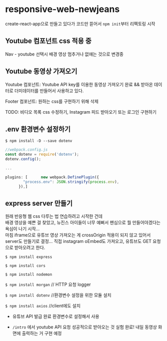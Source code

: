 # responsive-web-newjeans

create-react-app으로 만들고 있다가 코드만 뜯어서 `npm init`부터 리팩토링 시작    

## Youtube 컴포넌트 css 적용 중

Nav - youtube 선택시 배경 영상 멈추거나 없애는 것으로 변경중

## Youtube 동영상 가져오기
Youtube 컴포넌트: Youtube API key를 이용한 동영상 가져오기 완료 && 받아온 데이터로 더미데이터를 만들어서 사용하고 있다.  

Footer 컴포넌트: 원하는 css를 구현하기 위해 삭제    
  
  TODO: 비디오 목록 css 수정하기, Instagram 피드 받아오기 또는 로그인 구현하기  


## .env 환경변수 설정하기
`$ npm install -D --save dotenv`
```jsx
//webpack.config.js
const dotenv = require('dotenv');
dotenv.config();

...

plugins: [      new webpack.DefinePlugin({
        "process.env": JSON.stringify(process.env),
      }),]
```

## express server 만들기
원래 반응형 웹 css 다루는 법 연습하려고 시작한 건데  
배경 영상을 예쁜 걸 찾았고, 뉴진스 아이들이 너무 예뻐서 팬심으로 뭘 만들어야겠다는 욕심이 나기 시작...    
마침 iframe으로 유튜브 영상 가져오는 게 crossOrigin 적용이 되지 않고 있어서    
server도 만들기로 결정...
직접 instagram oEmbed도 가져오고, 유튜브도 GET 요청으로 받아오려고 한다.

`$ npm install express`  

`$ npm install cors`  

`$ npm install nodemon`  

`$ npm install morgan` // HTTP 요청 logger

`$ npm install dotenv` //환경변수 설정을 위한 모듈 설치

`$ npm install axios` //client에도 설치  

- 유튜브 API 발급 완료
환경변수로 설정해서 사용  

- `/intro` 에서 youtube API 요청 성공적으로 받아오는 것 실험 완료! 내일 동영상 화면에 출력하는 거 구현 예정
